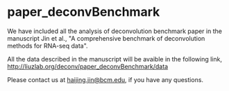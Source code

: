 # paper_deconvBenchmark

We have included all the analysis of deconvolution benchmark paper in the manuscript Jin et al., "A comprehensive benchmark of deconvolution methods for RNA-seq data". 

All the data described in the manuscript will be avaible in the following link, http://liuzlab.org/deconv/paper_deconvBenchmark/data 

Please contact us at haijing.jin@bcm.edu, if you have any questions. 
